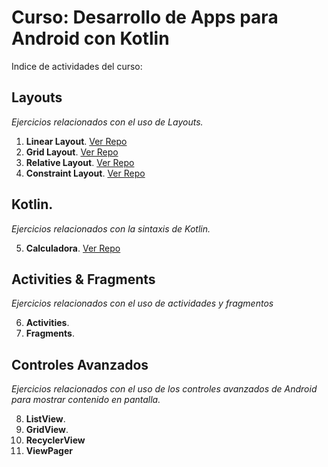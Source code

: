 # Curso: Desarrollo de Apps para Android con Kotlin

Indice de actividades del curso:

## Layouts
*Ejercicios relacionados con el uso de Layouts.*

1. **Linear Layout**. [Ver Repo](https://github.com/Nemesis2074/AC01-LinearLayout)
2. **Grid Layout**. [Ver Repo](https://github.com/Nemesis2074/AC02-GridLayout)
3. **Relative Layout**. [Ver Repo](https://github.com/Nemesis2074/AC03-RelativeLayout)
4. **Constraint Layout**. [Ver Repo](https://github.com/Nemesis2074/AC04-ConstraintLayout)

## Kotlin.
*Ejercicios relacionados con la sintaxis de Kotlin.*

5. **Calculadora**. [Ver Repo](https://github.com/Nemesis2074/AC05-Calculator)

## Activities & Fragments
*Ejercicios relacionados con el uso de actividades y fragmentos*

6. **Activities**.
7. **Fragments**.

## Controles Avanzados
*Ejercicios relacionados con el uso de los controles avanzados de Android para mostrar contenido en pantalla.*

8. **ListView**.
9. **GridView**.
10. **RecyclerView**
11. **ViewPager**
